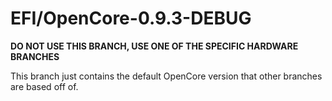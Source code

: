 # EFI/OpenCore-0.9.3-DEBUG

**DO NOT USE THIS BRANCH, USE ONE OF THE SPECIFIC HARDWARE BRANCHES**

This branch just contains the default OpenCore version that other branches are based off of.
